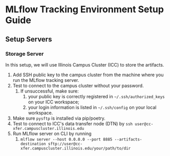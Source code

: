 # MLflow Tracking Environment Setup Guide

## Setup Servers
### Storage Server
In this setup, we will use Illinois Campus Cluster (ICC) to store the artifacts.

1. Add SSH public key to the campus cluster from the machine where you run the MLflow tracking server.
2. Test to connect to the campus cluster without your password.
   1. If unsuccessful, make sure:
      1. your public key is correctly registered in `~/.ssh/authorized_keys` on your ICC workspace;
      2. your login information is listed in `~/.ssh/config` on your local workspace.
3. Make sure `pysftp` is installed via pip/poetry.
4. Test to connect to ICC's data transfer node (DTN) by `ssh user@cc-xfer.campuscluster.illinois.edu`
5. Run MLflow server on CLI by running 
   1. ```mlflow server --host 0.0.0.0 --port 8885 --artifacts-destination sftp://user@cc-xfer.campuscluster.illinois.edu/your/path/to/dir```
